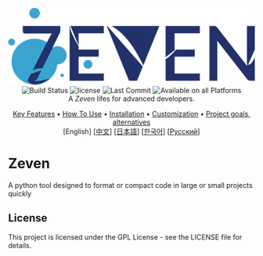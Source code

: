 <p align="center">
  <img src="src/doc/banner.png" alt="Zeven - A powerful code booster"><br>
  <img src="https://img.shields.io/badge/language-Python-blue" alt="Build Status"></a>
  <img src="https://img.shields.io/badge/license-GPL-purple" alt="license">
  <img src="https://img.shields.io/github/last-commit/Syyysco/Zeven?colorB=319e8c" alt="Last Commit">
  <img src="https://img.shields.io/badge/platforms-MacOS%20%7C%20Linux%20%7C%20Windows-white" alt="Available on all Platforms"><br>
  A <i>Zeven</i> lifes for advanced developers.
</p>

<p align="center">
  <a href="#Streamline processes">Key Features</a> •
  <a href="#how-to-use">How To Use</a> •
  <a href="#installation">Installation</a> •
  <a href="#customization">Customization</a> •
  <a href="#project-goals-and-alternatives">Project goals, alternatives</a><br>
  [English]
  [<a href="doc/README-zh.md">中文</a>]
  [<a href="doc/README-ja.md">日本語</a>]
  [<a href="doc/README-ko.md">한국어</a>]
  [<a href="doc/README-ru.md">Русский</a>]
</p>





# Zeven
A python tool designed to format or compact code in large or small projects quickly





## License
This project is licensed under the GPL License - see the LICENSE file for details.
